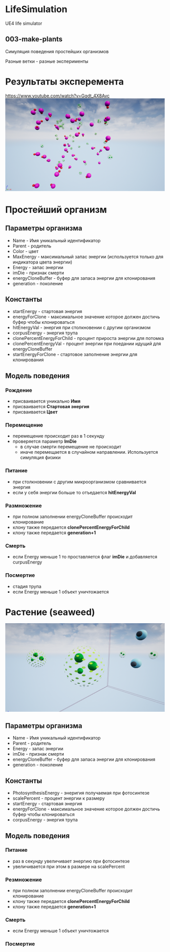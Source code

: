 # LifeSimulation
UE4 life simulator
## 003-make-plants
Симуляция поведения простейших организмов

Разные ветки - разные эксперименты

# Результаты эксперемента
https://www.youtube.com/watch?v=Gqdt_4X8Avc
![003-make-plants](https://raw.githubusercontent.com/elexfreeman/LifeSimulation/003-make-plants/Screens/2019-03-10_22-33-22.png)


# Простейший организм

## Параметры организма
* Name - Имя уникальный идентификатор
* Parent - родитель
* Color - цвет 
* MaxEnergy - максимальный запас энергии (используется только для индикатора цвета энергии)
* Energy - запас энергии 
* imDie - признак смерти
* energyCloneBuffer - буфер для запаса энергии для клонирования
* generation - поколение

## Константы
* startEnergy - стартовая энергия
* energyForClone - максимальное значение которое должен достичь буфер чтобы клонироваться
* hitEnergyVal - энергия при столкновении с другим организмом
* corpusEnergy - энергия трупа
* clonePercentEnergyForChild - процент прироста энергии для потомка
* clonePercentEnergyVal - процент энергии при поедании идущий для energyCloneBuffer
* startEnergyForClone - стартовое заполнение энергии для клонирования

## Модель поведения
### Рождение
- присваивается уникально **Имя**
- присваивается **Стартовая энергия**
- присваивается **Цвет**
### Перемещение
- перемещение происходит раз в 1 секунду
- проверяется параметр **ImDie**
  - в случае смерти перемещение не происходит
  - иначе перемещается в случайном направлении. Используется симуляция физики
### Питание
- при столкновении с другим микроорганизмом сравнивается энергия
- если у себя энергии больше то отъедается **hitEnergyVal**
### Размножение
- при полном заполнении energyCloneBuffer происходит клонирование
- клону также передается **clonePercentEnergyForChild**
- клону также передается **generation+1**
### Смерть
- если Energy меньше 1 то проставляется флаг **imDie** и добавляется curpusEnergy
### Посмертие
- стадия трупа
- если Energy меньше 1 объект уничтожается


# Растение (seaweed)
![003-make-plants](https://raw.githubusercontent.com/elexfreeman/LifeSimulation/003-make-plants/Screens/2019-03-10_22-49-48.png)
## Параметры организма
* Name - Имя уникальный идентификатор
* Parent - родитель
* Energy - запас энергии 
* imDie - признак смерти
* energyCloneBuffer - буфер для запаса энергии для клонирования
* generation - поколение

## Константы
* PhotosynthesisEnergy - энеригия получаемая при фотосинтезе
* scalePercent - процент энергии к размеру
* startEnergy - стартовая энергия
* energyForClone - максимальное значение которое должен достичь буфер чтобы клонироваться
* corpusEnergy - энергия трупа


## Модель поведения
### Питание
- раз в секунду увеличивает энергию при фотосинтезе
- увеличивается при этом в размере на scalePercent
### Резмножение
- при полном заполнении energyCloneBuffer происходит клонирование
- клону также передается **clonePercentEnergyForChild**
- клону также передается **generation+1**

### Смерть
- если Energy меньше 1 объект уничтожается
### Посмертие




